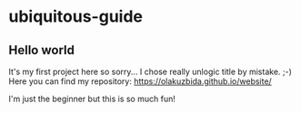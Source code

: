 # ubiquitous-guide
## Hello world

It's my first project here so sorry... I chose really unlogic title by mistake. ;-)
Here you can find my repository:
https://olakuzbida.github.io/website/

I'm just the beginner but this is so much fun!
